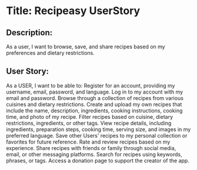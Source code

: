 # Title: Recipeasy UserStory

## Description:

As a user, I want to browse, save, and share recipes based on my preferences and dietary restrictions.

## User Story:
As a USER, I want to be able to:
Register for an account, providing my username, email, password, and language.
Log in to my account with my email and password.
Browse through a collection of recipes from various cuisines and dietary restrictions.
Create and upload my own recipes that include the name, description, ingredients, cooking instructions, cooking time, and photo of my recipe.
Filter recipes based on cuisine, dietary restrictions, ingredients, or other tags.
View recipe details, including ingredients, preparation steps, cooking time, serving size, and images in my preferred language.
Save other Users' recipes to my personal collection or favorites for future reference.
Rate and review recipes based on my experience.
Share recipes with friends or family through social media, email, or other messaging platforms.
Search for recipes using keywords, phrases, or tags.
Access a donation page to support the creator of the app.
